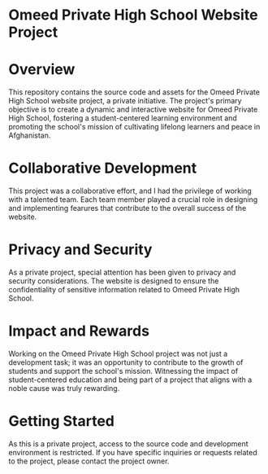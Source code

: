 # Omeed Private High School Website Project

# Overview

This repository contains the source code and assets for the Omeed Private High School website project, a private initiative. The project's primary objective is to create a dynamic and interactive website for Omeed Private High School, fostering a student-centered learning environment and promoting the school's mission of cultivating lifelong learners and peace in Afghanistan.

# Collaborative Development

This project was a collaborative effort, and I had the privilege of working with a talented team. Each team member played a crucial role in designing and implementing fearures that contribute to the overall success of the website.

# Privacy and Security

As a private project, special attention has been given to privacy and security considerations. The website is designed to ensure the confidentiality of sensitive information related to Omeed Private High School.

# Impact and Rewards

Working on the Omeed Private High School project was not just a development task; it was an opportunity to contribute to the growth of students and support the school's mission. Witnessing the impact of student-centered education and being part of a project that aligns with a noble cause was truly rewarding.

# Getting Started

As this is a private project, access to the source code and development environment is restricted. If you have specific inquiries or requests related to the project, please contact the project owner.
